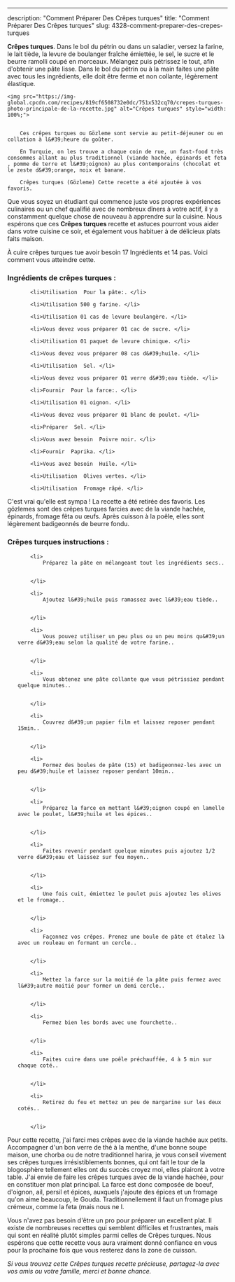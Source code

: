 ---
description: "Comment Préparer Des Crêpes turques"
title: "Comment Préparer Des Crêpes turques"
slug: 4328-comment-preparer-des-crepes-turques

<p>
	<strong>Crêpes turques</strong>. 
	Dans le bol du pétrin ou dans un saladier, versez la farine, le lait tiède, la levure de boulanger fraîche émiettée, le sel, le sucre et le beurre ramolli coupé en morceaux. Mélangez puis pétrissez le tout, afin d&#39;obtenir une pâte lisse. Dans le bol du pétrin ou à la main faites une pâte avec tous les ingrédients, elle doit être ferme et non collante, légèrement élastique.
</p>
<p>
	
	<img src="https://img-global.cpcdn.com/recipes/819cf6508732e0dc/751x532cq70/crepes-turques-photo-principale-de-la-recette.jpg" alt="Crêpes turques" style="width: 100%;">
	
	
		Ces crêpes turques ou Gözleme sont servie au petit-déjeuner ou en collation à l&#39;heure du goûter.
	
		En Turquie, on les trouve a chaque coin de rue, un fast-food très consommes allant au plus traditionnel (viande hachée, épinards et feta , pomme de terre et l&#39;oignon) au plus contemporains (chocolat et le zeste d&#39;orange, noix et banane.
	
		Crêpes turques (Gözleme) Cette recette a été ajoutée à vos favoris.
	
</p>

Que vous soyez un étudiant qui commence juste vos propres expériences culinaires ou un chef qualifié avec de nombreux dîners à votre actif, il y a constamment quelque chose de nouveau à apprendre sur la cuisine. Nous espérons que ces <strong> Crêpes turques </strong> recette et astuces pourront vous aider dans votre cuisine ce soir, et également vous habituer à de délicieux plats faits maison.

<!--inarticleads1-->

À cuire crêpes turques tue avoir besoin 17 Ingrédients et 14 pas. Voici comment vous atteindre cette.

<h3>Ingrédients de crêpes turques :</h3>

<ol>
	
		<li>Utilisation  Pour la pâte:. </li>
	
		<li>Utilisation 500 g farine. </li>
	
		<li>Utilisation 01 cas de levure boulangère. </li>
	
		<li>Vous devez vous préparer 01 cac de sucre. </li>
	
		<li>Utilisation 01 paquet de levure chimique. </li>
	
		<li>Vous devez vous préparer 08 cas d&#39;huile. </li>
	
		<li>Utilisation  Sel. </li>
	
		<li>Vous devez vous préparer 01 verre d&#39;eau tiède. </li>
	
		<li>Fournir  Pour la farce:. </li>
	
		<li>Utilisation 01 oignon. </li>
	
		<li>Vous devez vous préparer 01 blanc de poulet. </li>
	
		<li>Préparer  Sel. </li>
	
		<li>Vous avez besoin  Poivre noir. </li>
	
		<li>Fournir  Paprika. </li>
	
		<li>Vous avez besoin  Huile. </li>
	
		<li>Utilisation  Olives vertes. </li>
	
		<li>Utilisation  Fromage râpé. </li>
	
</ol>

C&#39;est vrai qu&#39;elle est sympa ! La recette a été retirée des favoris. Les gözlemes sont des crêpes turques farcies avec de la viande hachée, épinards, fromage fêta ou œufs. Après cuisson à la poêle, elles sont légèrement badigeonnés de beurre fondu. 

<!--inarticleads2-->

<h3>Crêpes turques instructions :</h3>

<ol>
	
		<li>
			Préparez la pâte en mélangeant tout les ingrédients secs..
			
			
		</li>
	
		<li>
			Ajoutez l&#39;huile puis ramassez avec l&#39;eau tiède..
			
			
		</li>
	
		<li>
			Vous pouvez utiliser un peu plus ou un peu moins qu&#39;un verre d&#39;eau selon la qualité de votre farine..
			
			
		</li>
	
		<li>
			Vous obtenez une pâte collante que vous pétrissiez pendant quelque minutes..
			
			
		</li>
	
		<li>
			Couvrez d&#39;un papier film et laissez reposer pendant 15min..
			
			
		</li>
	
		<li>
			Formez des boules de pâte (15) et badigeonnez-les avec un peu d&#39;huile et laissez reposer pendant 10min..
			
			
		</li>
	
		<li>
			Préparez la farce en mettant l&#39;oignon coupé en lamelle avec le poulet, l&#39;huile et les épices..
			
			
		</li>
	
		<li>
			Faites revenir pendant quelque minutes puis ajoutez 1/2 verre d&#39;eau et laissez sur feu moyen..
			
			
		</li>
	
		<li>
			Une fois cuit, émiettez le poulet puis ajoutez les olives et le fromage..
			
			
		</li>
	
		<li>
			Façonnez vos crêpes. Prenez une boule de pâte et étalez là avec un rouleau en formant un cercle..
			
			
		</li>
	
		<li>
			Mettez la farce sur la moitié de la pâte puis fermez avec l&#39;autre moitié pour former un demi cercle..
			
			
		</li>
	
		<li>
			Fermez bien les bords avec une fourchette..
			
			
		</li>
	
		<li>
			Faites cuire dans une poêle préchauffée, 4 à 5 min sur chaque coté..
			
			
		</li>
	
		<li>
			Retirez du feu et mettez un peu de margarine sur les deux cotés..
			
			
		</li>
	
</ol>

Pour cette recette, j&#39;ai farci mes crêpes avec de la viande hachée aux petits. Accompagner d&#39;un bon verre de thé à la menthe, d&#39;une bonne soupe maison, une chorba ou de notre traditionnel harira, je vous conseil vivement ses crêpes turques irrésistiblements bonnes, qui ont fait le tour de la blogosphère tellement elles ont du succès croyez moi, elles plairont à votre table. J&#39;ai envie de faire les crêpes turques avec de la viande hachée, pour en constituer mon plat principal. La farce est donc composée de boeuf, d&#39;oignon, ail, persil et épices, auxquels j&#39;ajoute des épices et un fromage qu&#39;on aime beaucoup, le Gouda. Traditionnellement il faut un fromage plus crémeux, comme la feta (mais nous ne l. 

<!--inarticleads1-->

<p>
Vous n'avez pas besoin d'être un pro pour préparer un excellent plat. Il existe de nombreuses recettes qui semblent difficiles et frustrantes, mais qui sont en réalité plutôt simples parmi celles de Crêpes turques. Nous espérons que cette recette vous aura vraiment donné confiance en vous pour la prochaine fois que vous resterez dans la zone de cuisson.
</p>

<p>
<i>Si vous trouvez cette Crêpes turques recette précieuse, partagez-la avec vos amis ou votre famille, merci et bonne chance.</i>
</p>
